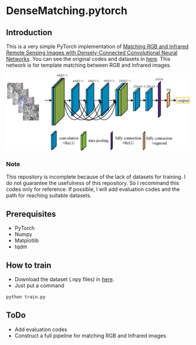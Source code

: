 # DenseMatching.pytorch

## Introduction

This is a very simple PyTorch implementation of [Matching RGB and Infrared Remote Sensing Images with Densely-Connected Convolutional Neural Networks](https://www.mdpi.com/2072-4292/11/23/2836). You can see the original codes and datasets in [here](http://gpcv.whu.edu.cn/data/Densely_Connected_CNN.html). This network is for template matching between RGB and Infrared images.

<p align="center"><img src="network.jpg" width="640"\></p>

### Note
This repository is incomplete because of the lack of datasets for training. I do not guarantee the usefulness of this repository. So I recommand this codes only for reference. If possible, I will add evaluation codes and the path for reaching suitable datasets. 

## Prerequisites
* PyTorch
* Numpy
* Matplotlib
* tqdm

## How to train
* Download the dataset (.npy files) in [here](http://gpcv.whu.edu.cn/data/Densely_Connected_CNN.html).
* Just put a command
```bash
python train.py
```
## ToDo
* Add evaluation codes
* Construct a full pipeline for matching RGB and Infrared images.
